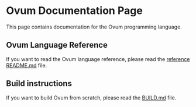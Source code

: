 # Ovum Documentation Page

This page contains documentation for the Ovum programming language.

## Ovum Language Reference

If you want to read the Ovum language reference, please read the [reference README.md](reference/README.md) file.

## Build instructions

If you want to build Ovum from scratch, please read the [BUILD.md](./BUILD.md) file.
